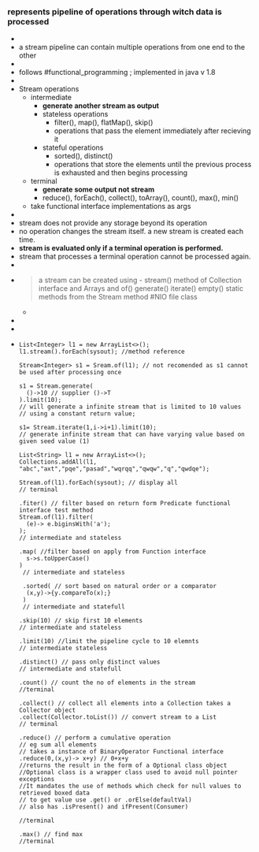 ### represents pipeline of operations through witch data is processed
-
- a stream pipeline can contain multiple operations from one end to the other
-
- follows #functional_programming ; implemented in java v 1.8
-
- Stream operations
	- intermediate
		- __generate another stream as output__
		- stateless operations
			- filter(), map(), flatMap(), skip()
			- operations that pass the element immediately after recieving it
		- stateful operations
			- sorted(), distinct()
			- operations that store the elements until the previous process is exhausted and then begins processing
	- terminal
		- __generate some output not stream__
		- reduce(), forEach(), collect(), toArray(), count(), max(), min()
	- take functional interface implementations as args
-
- stream does not provide any storage beyond its operation
- no operation changes the stream itself. a new stream is created each time.
- __stream is evaluated only if a terminal operation is performed.__
- stream that processes a terminal operation cannot be processed again.
-
- >a stream can be created using - 
  stream() method of Collection interface and Arrays
  and
  of() 
  generate()
  iterate()
  empty()
  static methods from the Stream method
  #NIO file class
	-
-
-
- ```
  List<Integer> l1 = new ArrayList<>();
  l1.stream().forEach(sysout); //method reference
  
  Stream<Integer> s1 = Sream.of(l1); // not recomended as s1 cannot be used after processing once
  
  s1 = Stream.generate(
  	()->10 // supplier ()->T
  ).limit(10);
  // will generate a infinite stream that is limited to 10 values
  // using a constant return value;
  
  s1= Stream.iterate(1,i->i+1).limit(10);
  // generate infinite stream that can have varying value based on given seed value (1)
  
  List<String> l1 = new ArrayList<>();
  Collections.addAll(l1, "abc","axt","pqe","pasad","wqrqq","qwqw","q","qwdqe");
  
  Stream.of(l1).forEach(sysout); // display all 
  // terminal
  
  .fiter() // filter based on return form Predicate functional interface test method
  Stream.of(l1).filter(
  	(e)-> e.biginsWith('a');
  ); 
  // intermediate and stateless
  
  .map( //filter based on apply from Function interface
  	s->s.toUpperCase()
  )
   // intermediate and stateless
   
   .sorted( // sort based on natural order or a comparator
   	(x,y)->{y.compareTo(x);}
   )
   // intermediate and statefull
  
  .skip(10) // skip first 10 elements
  // intermediate and stateless
  
  .limit(10) //limit the pipeline cycle to 10 elemnts
  // intermediate stateless
  
  .distinct() // pass only distinct values
  // intermediate and statefull
  
  .count() // count the no of elements in the stream
  //terminal
  
  .collect() // collect all elements into a Collection takes a Collector object
  .collect(Collector.toList()) // convert stream to a List
  // terminal
  
  .reduce() // perform a cumulative operation
  // eg sum all elements
  // takes a instance of BinaryOperator Functional interface
  .reduce(0,(x,y)-> x+y) // 0+x+y
  //returns the result in the form of a Optional class object
  //Optional class is a wrapper class used to avoid null pointer exceptions
  //It mandates the use of methods which check for null values to retrieved boxed data
  // to get value use .get() or .orElse(defaultVal)
  // also has .isPresent() and ifPresent(Consumer)
  
  //terminal
  
  .max() // find max
  //terminal
  
  ```
